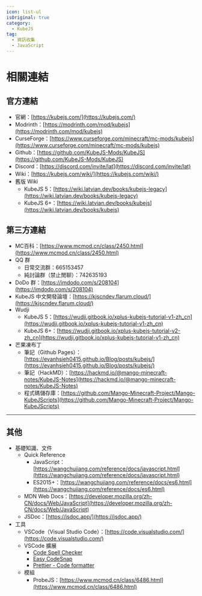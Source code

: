 ```yaml
---
icon: list-ul
isOriginal: true
category:
  - KubeJS
tag:
  - 資訊收集
  - JavaScript
---
```


# 相關連結

## 官方連結

- 官網：[https://kubejs.com/](https://kubejs.com/)
- Modrinth：[https://modrinth.com/mod/kubejs](https://modrinth.com/mod/kubejs)
- CurseForge：[https://www.curseforge.com/minecraft/mc-mods/kubejs](https://www.curseforge.com/minecraft/mc-mods/kubejs)
- Github：[https://github.com/KubeJS-Mods/KubeJS](https://github.com/KubeJS-Mods/KubeJS)
- Discord：[https://discord.com/invite/lat](https://discord.com/invite/lat)
- Wiki：[https://kubejs.com/wiki/](https://kubejs.com/wiki/)
- 舊版 Wiki
  - KubeJS 5：[https://wiki.latvian.dev/books/kubejs-legacy](https://wiki.latvian.dev/books/kubejs-legacy)
  - KubeJS 6+：[https://wiki.latvian.dev/books/kubejs](https://wiki.latvian.dev/books/kubejs)

## 第三方連結

- MC百科：[https://www.mcmod.cn/class/2450.html](https://www.mcmod.cn/class/2450.html)
- QQ 群
  - 日常交流群：665153457
  - 純討論群（禁止閒聊）：742635193
- DoDo 群：[https://imdodo.com/s/208104](https://imdodo.com/s/208104)
- KubeJS 中文開發論壇：[https://kjscndev.flarum.cloud/](https://kjscndev.flarum.cloud/)
- Wudji
  - KubeJS 5：[https://wudji.gitbook.io/xplus-kubejs-tutorial-v1-zh_cn](https://wudji.gitbook.io/xplus-kubejs-tutorial-v1-zh_cn)
  - KubeJS 6+：[https://wudji.gitbook.io/xplus-kubejs-tutorial-v2-zh_cn](https://wudji.gitbook.io/xplus-kubejs-tutorial-v1-zh_cn)
- 芒果凍布丁
  - 筆記（Github Pages）：[https://evanhsieh0415.github.io/Blog/posts/kubejs/](https://evanhsieh0415.github.io/Blog/posts/kubejs/)
  - 筆記（HackMD）：[https://hackmd.io/@mango-minecraft-notes/KubeJS-Notes](https://hackmd.io/@mango-minecraft-notes/KubeJS-Notes)
  - 程式碼儲存庫：[https://github.com/Mango-Minecraft-Project/Mango-KubeJScripts](https://github.com/Mango-Minecraft-Project/Mango-KubeJScripts)

---

## 其他

- 基礎知識、文件
  - Quick Reference
    - JavaScript：[https://wangchujiang.com/reference/docs/javascript.html](https://wangchujiang.com/reference/docs/javascript.html)
    - ES2015+：[https://wangchujiang.com/reference/docs/es6.html](https://wangchujiang.com/reference/docs/es6.html)
  - MDN Web Docs：[https://developer.mozilla.org/zh-CN/docs/Web/JavaScript](https://developer.mozilla.org/zh-CN/docs/Web/JavaScript)
  - JSDoc：[https://jsdoc.app/](https://jsdoc.app/)
- 工具
  - VSCode（Visual Studio Code）：[https://code.visualstudio.com/](https://code.visualstudio.com/)
  - VSCode 擴展
    - [Code Spell Checker](https://marketplace.visualstudio.com/items?itemName=streetsidesoftware.code-spell-checker)
    - [Easy CodeSnap](https://marketplace.visualstudio.com/items?itemName=ArthurLobo.easy-codesnap)
    - [Prettier - Code formatter](https://marketplace.visualstudio.com/items?itemName=esbenp.prettier-vscode)
  - 模組
    - ProbeJS：[https://www.mcmod.cn/class/6486.html](https://www.mcmod.cn/class/6486.html)
